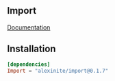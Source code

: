 #

## Import

[Documentation](https://alexasterisk.github.io/WallyPackages/import/)

## Installation

```toml
[dependencies]
Import = "alexinite/import@0.1.7"
```

